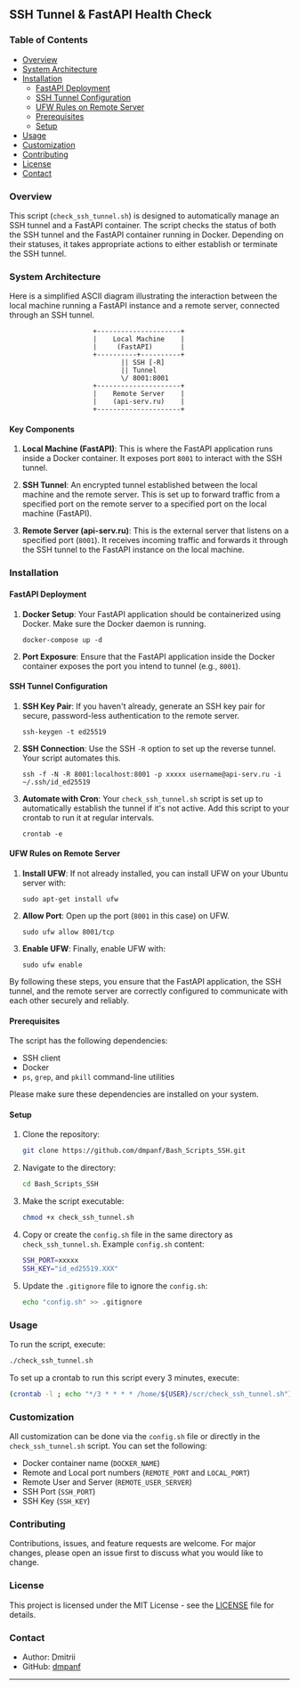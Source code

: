 ## SSH Tunnel & FastAPI Health Check

### Table of Contents

- [Overview](#overview)
- [System Architecture](#system)
- [Installation](#installation)
  - [FastAPI Deployment](#fastapi)
  - [SSH Tunnel Configuration](#ssh)
  - [UFW Rules on Remote Server](#ufw)
  - [Prerequisites](#prerequisites)
  - [Setup](#setup)
- [Usage](#usage)
- [Customization](#customization)
- [Contributing](#contributing)
- [License](#license)
- [Contact](#contact)

### Overview

This script (`check_ssh_tunnel.sh`) is designed to automatically manage an SSH tunnel and a FastAPI container. The script checks the status of both the SSH tunnel and the FastAPI container running in Docker. Depending on their statuses, it takes appropriate actions to either establish or terminate the SSH tunnel.

### System Architecture

Here is a simplified ASCII diagram illustrating the interaction between the local machine running a FastAPI instance and a remote server, connected through an SSH tunnel.

```
                     +---------------------+
                     |    Local Machine    |  
                     |     (FastAPI)       |
                     +----------+----------+ 
                            || SSH [-R]
                            || Tunnel 
                            \/ 8001:8001
                     +---------------------+ 
                     |    Remote Server    | 
                     |    (api-serv.ru)    |
                     +---------------------+
```

#### Key Components

1. **Local Machine (FastAPI)**: This is where the FastAPI application runs inside a Docker container. It exposes port `8001` to interact with the SSH tunnel.

2. **SSH Tunnel**: An encrypted tunnel established between the local machine and the remote server. This is set up to forward traffic from a specified port on the remote server to a specified port on the local machine (FastAPI).

3. **Remote Server (api-serv.ru)**: This is the external server that listens on a specified port (`8001`). It receives incoming traffic and forwards it through the SSH tunnel to the FastAPI instance on the local machine.
   
### Installation

#### FastAPI Deployment

1. **Docker Setup**: Your FastAPI application should be containerized using Docker. Make sure the Docker daemon is running.
  
   ```
   docker-compose up -d
   ```
   
2. **Port Exposure**: Ensure that the FastAPI application inside the Docker container exposes the port you intend to tunnel (e.g., `8001`).

#### SSH Tunnel Configuration

1. **SSH Key Pair**: If you haven't already, generate an SSH key pair for secure, password-less authentication to the remote server.
   
   ```
   ssh-keygen -t ed25519
   ```

2. **SSH Connection**: Use the SSH `-R` option to set up the reverse tunnel. Your script automates this.

   ```
   ssh -f -N -R 8001:localhost:8001 -p xxxxx username@api-serv.ru -i ~/.ssh/id_ed25519
   ```
   
3. **Automate with Cron**: Your `check_ssh_tunnel.sh` script is set up to automatically establish the tunnel if it's not active. Add this script to your crontab to run it at regular intervals.
   
   ```
   crontab -e
   ```

#### UFW Rules on Remote Server

1. **Install UFW**: If not already installed, you can install UFW on your Ubuntu server with:
   
   ```
   sudo apt-get install ufw
   ```
   
2. **Allow Port**: Open up the port (`8001` in this case) on UFW.

   ```
   sudo ufw allow 8001/tcp
   ```

3. **Enable UFW**: Finally, enable UFW with:

   ```
   sudo ufw enable
   ```

By following these steps, you ensure that the FastAPI application, the SSH tunnel, and the remote server are correctly configured to communicate with each other securely and reliably.

#### Prerequisites

The script has the following dependencies:

- SSH client
- Docker
- `ps`, `grep`, and `pkill` command-line utilities

Please make sure these dependencies are installed on your system.

#### Setup

1. Clone the repository:

    ```bash
    git clone https://github.com/dmpanf/Bash_Scripts_SSH.git
    ```

2. Navigate to the directory:

    ```bash
    cd Bash_Scripts_SSH
    ```

3. Make the script executable:

    ```bash
    chmod +x check_ssh_tunnel.sh
    ```

4. Copy or create the `config.sh` file in the same directory as `check_ssh_tunnel.sh`. Example `config.sh` content:

    ```bash
    SSH_PORT=xxxxx
    SSH_KEY="id_ed25519.XXX"
    ```

5. Update the `.gitignore` file to ignore the `config.sh`:

    ```bash
    echo "config.sh" >> .gitignore
    ```

### Usage

To run the script, execute:

```bash
./check_ssh_tunnel.sh
```

To set up a crontab to run this script every 3 minutes, execute:

```bash
(crontab -l ; echo "*/3 * * * * /home/${USER}/scr/check_ssh_tunnel.sh") | crontab -
```

### Customization

All customization can be done via the `config.sh` file or directly in the `check_ssh_tunnel.sh` script. You can set the following:

- Docker container name (`DOCKER_NAME`)
- Remote and Local port numbers (`REMOTE_PORT` and `LOCAL_PORT`)
- Remote User and Server (`REMOTE_USER_SERVER`)
- SSH Port (`SSH_PORT`)
- SSH Key (`SSH_KEY`)

### Contributing

Contributions, issues, and feature requests are welcome. For major changes, please open an issue first to discuss what you would like to change.

### License

This project is licensed under the MIT License - see the [LICENSE](LICENSE) file for details.

### Contact

- Author: Dmitrii 
- GitHub: [dmpanf](https://github.com/dmpanf)

---
